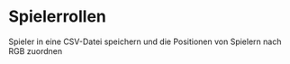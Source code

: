 # Spielerrollen
Spieler in eine CSV-Datei speichern und die Positionen von Spielern nach RGB zuordnen
